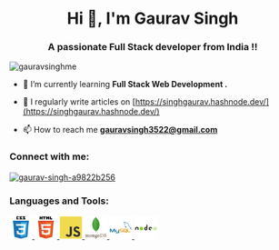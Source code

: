 <h1 align="center">Hi 👋, I'm Gaurav Singh</h1>
<h3 align="center">A passionate Full Stack developer from India !!</h3>

<p align="left"> <img src="https://komarev.com/ghpvc/?username=gauravsinghme&label=Profile%20views&color=0e75b6&style=flat" alt="gauravsinghme" /> </p>

- 🌱 I’m currently learning **Full Stack Web Development .**

- 📝 I regularly write articles on [https://singhgaurav.hashnode.dev/](https://singhgaurav.hashnode.dev/)

- 📫 How to reach me **gauravsingh3522@gmail.com**

<h3 align="left">Connect with me:</h3>
<p align="left">
<a href="https://linkedin.com/in/gaurav-singh-a9822b256" target="blank"><img align="center" src="https://raw.githubusercontent.com/rahuldkjain/github-profile-readme-generator/master/src/images/icons/Social/linked-in-alt.svg" alt="gaurav-singh-a9822b256" height="30" width="40" /></a>
</p>

<h3 align="left">Languages and Tools:</h3>
<p align="left"> <a href="https://www.w3schools.com/css/" target="_blank" rel="noreferrer"> <img src="https://raw.githubusercontent.com/devicons/devicon/master/icons/css3/css3-original-wordmark.svg" alt="css3" width="40" height="40"/> </a> <a href="https://www.w3.org/html/" target="_blank" rel="noreferrer"> <img src="https://raw.githubusercontent.com/devicons/devicon/master/icons/html5/html5-original-wordmark.svg" alt="html5" width="40" height="40"/> </a> <a href="https://developer.mozilla.org/en-US/docs/Web/JavaScript" target="_blank" rel="noreferrer"> <img src="https://raw.githubusercontent.com/devicons/devicon/master/icons/javascript/javascript-original.svg" alt="javascript" width="40" height="40"/> </a> <a href="https://www.mongodb.com/" target="_blank" rel="noreferrer"> <img src="https://raw.githubusercontent.com/devicons/devicon/master/icons/mongodb/mongodb-original-wordmark.svg" alt="mongodb" width="40" height="40"/> </a> <a href="https://www.mysql.com/" target="_blank" rel="noreferrer"> <img src="https://raw.githubusercontent.com/devicons/devicon/master/icons/mysql/mysql-original-wordmark.svg" alt="mysql" width="40" height="40"/> </a> <a href="https://nodejs.org" target="_blank" rel="noreferrer"> <img src="https://raw.githubusercontent.com/devicons/devicon/master/icons/nodejs/nodejs-original-wordmark.svg" alt="nodejs" width="40" height="40"/> </a> </p>
